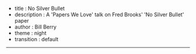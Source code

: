 - title : No Silver Bullet
- description : A 'Papers We Love' talk on Fred Brooks' 'No Silver Bullet' paper
- author : Bill Berry
- theme : night
- transition : default

***
